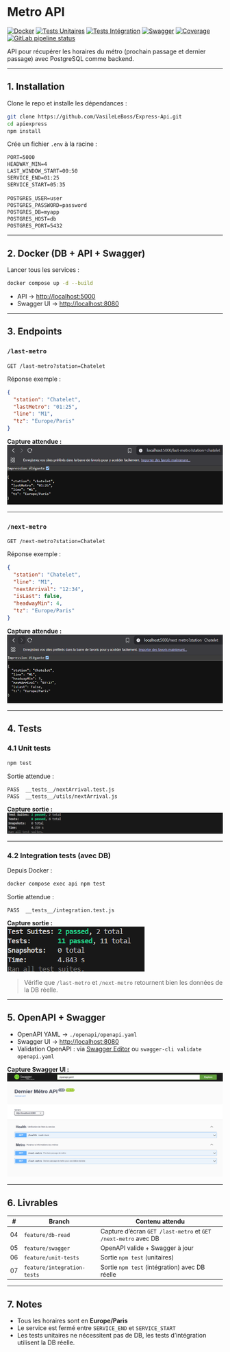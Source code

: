 # Metro API

[![Docker](https://img.shields.io/badge/docker-ready-blue)](https://www.docker.com/)
[![Tests Unitaires](https://img.shields.io/badge/tests-unit-green)]()
[![Tests Intégration](https://img.shields.io/badge/tests-integration-yellow)]()
[![Swagger](https://img.shields.io/badge/swagger-ui-blue)](http://localhost:8080)
[![Coverage](https://img.shields.io/badge/coverage-100%25-brightgreen)]()
[![GitLab pipeline status](https://img.shields.io/gitlab/pipeline-status/VasileLeBoss/apiexpress?branch=master&logo=gitlab)](https://gitlab.com/VasileLeBoss/apiexpress/badges/master/pipeline.svg)

API pour récupérer les horaires du métro (prochain passage et dernier passage) avec PostgreSQL comme backend.

---

## 1. Installation

Clone le repo et installe les dépendances :

```bash
git clone https://github.com/VasileLeBoss/Express-Api.git
cd apiexpress
npm install
```

Crée un fichier `.env` à la racine :

```env
PORT=5000
HEADWAY_MIN=4
LAST_WINDOW_START=00:50
SERVICE_END=01:25
SERVICE_START=05:35

POSTGRES_USER=user
POSTGRES_PASSWORD=password
POSTGRES_DB=myapp
POSTGRES_HOST=db
POSTGRES_PORT=5432
```

---

## 2. Docker (DB + API + Swagger)

Lancer tous les services :

```bash
docker compose up -d --build
```

- API → [http://localhost:5000](http://localhost:5000)
- Swagger UI → [http://localhost:8080](http://localhost:8080)

---

## 3. Endpoints

### `/last-metro`

```http
GET /last-metro?station=Chatelet
```

Réponse exemple :

```json
{
  "station": "Chatelet",
  "lastMetro": "01:25",
  "line": "M1",
  "tz": "Europe/Paris"
}
```

**Capture attendue :**  
![Capture /last-metro](./screenshots/last-metro.png)

---

### `/next-metro`

```http
GET /next-metro?station=Chatelet
```

Réponse exemple :

```json
{
  "station": "Chatelet",
  "line": "M1",
  "nextArrival": "12:34",
  "isLast": false,
  "headwayMin": 4,
  "tz": "Europe/Paris"
}
```

**Capture attendue :**  
![Capture /next-metro](./screenshots/next-metro.png)

---

## 4. Tests

### 4.1 Unit tests

```bash
npm test
```

Sortie attendue :

```
PASS  __tests__/nextArrival.test.js
PASS  __tests__/utils/nextArrival.js
```

**Capture sortie :**  
![Unit tests](./screenshots/unit-tests.png)

---

### 4.2 Integration tests (avec DB)

Depuis Docker :

```bash
docker compose exec api npm test
```

Sortie attendue :

```
PASS  __tests__/integration.test.js
```

**Capture sortie :**  
![Integration tests](./screenshots/integration-tests.png)

> Vérifie que `/last-metro` et `/next-metro` retournent bien les données de la DB réelle.

---

## 5. OpenAPI + Swagger

- OpenAPI YAML → `./openapi/openapi.yaml`
- Swagger UI → [http://localhost:8080](http://localhost:8080)
- Validation OpenAPI : via [Swagger Editor](https://editor.swagger.io/) ou `swagger-cli validate openapi.yaml`

**Capture Swagger UI :**  
![Swagger UI](./screenshots/swagger-ui.png)

---

## 6. Livrables

| #   | Branch                      | Contenu attendu                                                |
| --- | --------------------------- | -------------------------------------------------------------- |
| 04  | `feature/db-read`           | Capture d’écran `GET /last-metro` et `GET /next-metro` avec DB |
| 05  | `feature/swagger`           | OpenAPI valide + Swagger à jour                                |
| 06  | `feature/unit-tests`        | Sortie `npm test` (unitaires)                                  |
| 07  | `feature/integration-tests` | Sortie `npm test` (intégration) avec DB réelle                 |

---

## 7. Notes

- Tous les horaires sont en **Europe/Paris**
- Le service est fermé entre `SERVICE_END` et `SERVICE_START`
- Les tests unitaires ne nécessitent pas de DB, les tests d’intégration utilisent la DB réelle.
